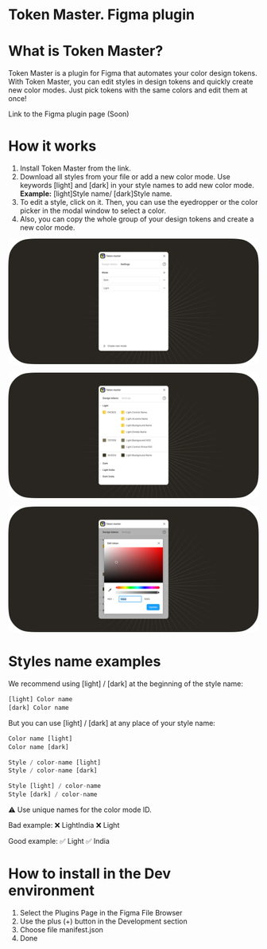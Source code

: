 # Token Master. Figma plugin
# What is Token Master?

Token Master is a plugin for Figma that automates your color design tokens. With Token Master, you can edit styles in design tokens and quickly create new color modes. Just pick tokens with the same colors and edit them at once!

Link to the Figma plugin page (Soon) 

# **How it works**

1. Install Token Master from the link.
2. Download all styles from your file or add a new color mode. Use keywords [light] and [dark] in your style names to add new color mode. **Example:** [light]Style name/ [dark]Style name.
3. To edit a style, click on it. Then, you can use the eyedropper or the color picker in the modal window to select a color.
4. Also, you can copy the whole group of your design tokens and create a new color mode.

![Figma cover-2.png](https://github.com/SpiritMod/token-master/blob/master/assets/Figma_cover-2.png?raw=true)

![Figma cover.png](https://github.com/SpiritMod/token-master/blob/master/assets/Figma_cover.png?raw=true)

![Figma cover-1.png](https://github.com/SpiritMod/token-master/blob/master/assets/Figma_cover-1.png?raw=true)

# **Styles name examples**

We recommend using [light] / [dark] at the beginning of the style name:

```jsx
[light] Color name 
[dark] Color name 
```

But you can use [light] / [dark] at any place of your style name:

```jsx
Color name [light]
Color name [dark]
```

```jsx
Style / color-name [light]
Style / color-name [dark]
```

```jsx
Style [light] / color-name
Style [dark] / color-name
```

<aside>
⚠️ Use unique names for the color mode ID.
  
Bad example:
❌ LightIndia
❌ Light
  
Good example:
✅ Light
✅ India

</aside>

# **How to install in the Dev environment**

1. Select the Plugins Page in the Figma File Browser
2. Use the plus (+) button in the Development section
3. Choose file manifest.json
4. Done

